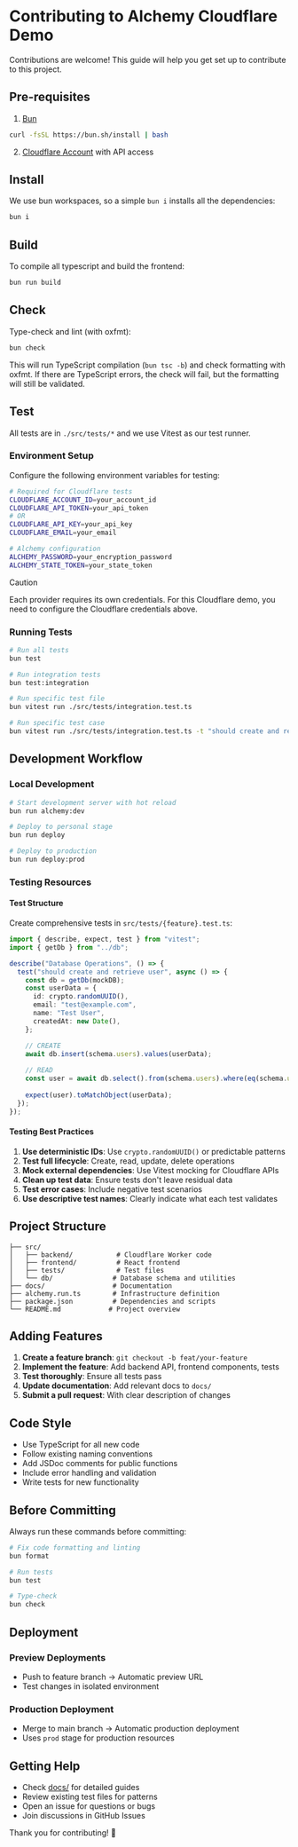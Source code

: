 # Contributing to Alchemy Cloudflare Demo

Contributions are welcome! This guide will help you get set up to contribute to this project.

## Pre-requisites
1. [Bun](https://bun.sh)

```sh
curl -fsSL https://bun.sh/install | bash
```

2. [Cloudflare Account](https://cloudflare.com) with API access

## Install
We use bun workspaces, so a simple `bun i` installs all the dependencies:

```sh
bun i
```

## Build
To compile all typescript and build the frontend:

```sh
bun run build
```

## Check
Type-check and lint (with oxfmt):

```sh
bun check
```

This will run TypeScript compilation (`bun tsc -b`) and check formatting with oxfmt. If there are TypeScript errors, the check will fail, but the formatting will still be validated.

## Test
All tests are in `./src/tests/*` and we use Vitest as our test runner.

### Environment Setup
Configure the following environment variables for testing:

```bash
# Required for Cloudflare tests
CLOUDFLARE_ACCOUNT_ID=your_account_id
CLOUDFLARE_API_TOKEN=your_api_token
# OR
CLOUDFLARE_API_KEY=your_api_key
CLOUDFLARE_EMAIL=your_email

# Alchemy configuration
ALCHEMY_PASSWORD=your_encryption_password
ALCHEMY_STATE_TOKEN=your_state_token
```

> [!CAUTION]
> Each provider requires its own credentials. For this Cloudflare demo, you need to configure the Cloudflare credentials above.

### Running Tests

```sh
# Run all tests
bun test

# Run integration tests
bun test:integration

# Run specific test file
bun vitest run ./src/tests/integration.test.ts

# Run specific test case
bun vitest run ./src/tests/integration.test.ts -t "should create and retrieve user"
```

## Development Workflow

### Local Development
```sh
# Start development server with hot reload
bun run alchemy:dev

# Deploy to personal stage
bun run deploy

# Deploy to production
bun run deploy:prod
```

### Testing Resources

#### Test Structure

Create comprehensive tests in `src/tests/{feature}.test.ts`:

```typescript
import { describe, expect, test } from "vitest";
import { getDb } from "../db";

describe("Database Operations", () => {
  test("should create and retrieve user", async () => {
    const db = getDb(mockDB);
    const userData = {
      id: crypto.randomUUID(),
      email: "test@example.com",
      name: "Test User",
      createdAt: new Date(),
    };

    // CREATE
    await db.insert(schema.users).values(userData);
    
    // READ
    const user = await db.select().from(schema.users).where(eq(schema.users.id, userData.id)).get();
    
    expect(user).toMatchObject(userData);
  });
});
```

#### Testing Best Practices

1. **Use deterministic IDs**: Use `crypto.randomUUID()` or predictable patterns
2. **Test full lifecycle**: Create, read, update, delete operations
3. **Mock external dependencies**: Use Vitest mocking for Cloudflare APIs
4. **Clean up test data**: Ensure tests don't leave residual data
5. **Test error cases**: Include negative test scenarios
6. **Use descriptive test names**: Clearly indicate what each test validates

## Project Structure

```
├── src/
│   ├── backend/           # Cloudflare Worker code
│   ├── frontend/          # React frontend
│   ├── tests/             # Test files
│   └── db/               # Database schema and utilities
├── docs/                 # Documentation
├── alchemy.run.ts        # Infrastructure definition
├── package.json          # Dependencies and scripts
└── README.md            # Project overview
```

## Adding Features

1. **Create a feature branch**: `git checkout -b feat/your-feature`
2. **Implement the feature**: Add backend API, frontend components, tests
3. **Test thoroughly**: Ensure all tests pass
4. **Update documentation**: Add relevant docs to `docs/`
5. **Submit a pull request**: With clear description of changes

## Code Style

- Use TypeScript for all new code
- Follow existing naming conventions
- Add JSDoc comments for public functions
- Include error handling and validation
- Write tests for new functionality

## Before Committing

Always run these commands before committing:

```sh
# Fix code formatting and linting
bun format

# Run tests
bun test

# Type-check
bun check
```

## Deployment

### Preview Deployments
- Push to feature branch → Automatic preview URL
- Test changes in isolated environment

### Production Deployment
- Merge to main branch → Automatic production deployment
- Uses `prod` stage for production resources

## Getting Help

- Check [docs/](./docs/) for detailed guides
- Review existing test files for patterns
- Open an issue for questions or bugs
- Join discussions in GitHub Issues

Thank you for contributing! 🚀
